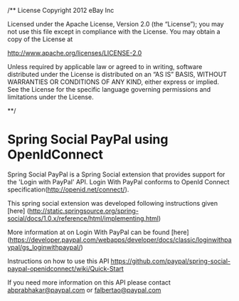 /** License
Copyright 2012 eBay Inc

Licensed under the Apache License, Version 2.0 (the “License”);
you may not use this file except in compliance with the License.
You may obtain a copy of the License at

http://www.apache.org/licenses/LICENSE-2.0

Unless required by applicable law or agreed to in writing, software
distributed under the License is distributed on an “AS IS” BASIS,
WITHOUT WARRANTIES OR CONDITIONS OF ANY KIND, either express or implied.
See the License for the specific language governing permissions and
limitations under the License.

**/

Spring Social PayPal using OpenIdConnect
==============================================

Spring Social PayPal is a Spring Social extension that provides support for the 'Login with PayPal' API. Login With PayPal conforms to OpenId Connect specification(http://openid.net/connect/).

This spring social extension was developed following instructions given [here] (http://static.springsource.org/spring-social/docs/1.0.x/reference/html/implementing.html) 

More information at on Login With PayPal can be found [here] (https://developer.paypal.com/webapps/developer/docs/classic/loginwithpaypal/gs_loginwithpaypal/)

Instructions on how to use this API https://github.com/paypal/spring-social-paypal-openidconnect/wiki/Quick-Start

If you need more information on this API please contact abprabhakar@paypal.com or falbertao@paypal.com




